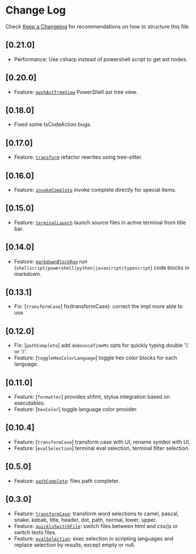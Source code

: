 # Change Log

Check [Keep a Changelog](http://keepachangelog.com/) for recommendations on how to structure this file.

## [0.21.0]

- Performance: Use csharp instead of powershell script to get ast nodes.

## [0.20.0]

- Feature: [`pwshAstTreeView`](src/pwshAstTreeView.ts) PowerShell ast tree view.

## [0.18.0]

- Fixed some tsCodeAction bugs.

## [0.17.0]

- Feature: [`transform`](src/tsCodeAction/transform.ts) refactor rewrites using tree-sitter.

## [0.16.0]

- Feature: [`invokeComplete`](src/invokeComplete/index.ts) invoke complete directly for special items.

## [0.15.0]

- Feature: [`terminalLaunch`](src/terminalLaunch.ts) launch source files in active terminal from title bar.

## [0.14.0]

- Feature: [`markdownBlockRun`](src/markdownBlockRun.ts) run (`shellscript|powershell|python|javascript|typescript`) code blocks in markdown.

## [0.13.1]

- Fix: [`transformCase`] fix(transformCase): correct the impl more able to use.

## [0.12.0]

- Fix: [`pathComplete`] add `debounceTimeMs` opts for quickly typing double '\\' or '/'.
- Feature: [`toggleHexColorLanguage`] toggle hex color blocks for each language.

## [0.11.0]

- Feature: [`formatter`] provides shfmt, stylua integration based on executables.
- Feature: [`hexColor`] toggle language color provider.

## [0.10.4]

- Feature: [`transformCase`] transform case with UI, rename symbol with UI.
- Feature: [`evalSelection`] terminal eval selection, terminal filter selection.

## [0.5.0]

- Feature: [`pathComplete`](./src/pathComplete.ts): files path completer.

## [0.3.0]

- Feature: [`transformCase`](./src/transformCase.ts): transform word selections to camel, pascal, snake, kebab, title, header, dot, path, normal, lower, upper.
- Feature: [`quicklySwitchFile`](./src/quicklySwitchFile.ts): switch files between html and css/js or switch tests files.
- Feature: [`evalSelection`](./src/evalSelection.ts): exec selection in scripting languages and replace selection by results, except empty or null.
